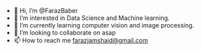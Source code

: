 - 👋 Hi, I’m @FarazBaber
- 👀 I’m interested in Data Science and Machine learning.
- 🌱 I’m currently learning computer vision and image processing.
- 💞️ I’m looking to collaborate on asap
- 📫 How to reach me farazjamshaid@gmail.com

<!---
FarazBaber/FarazBaber is a ✨ special ✨ repository because its `README.md` (this file) appears on your GitHub profile.
You can click the Preview link to take a look at your changes.
--->
